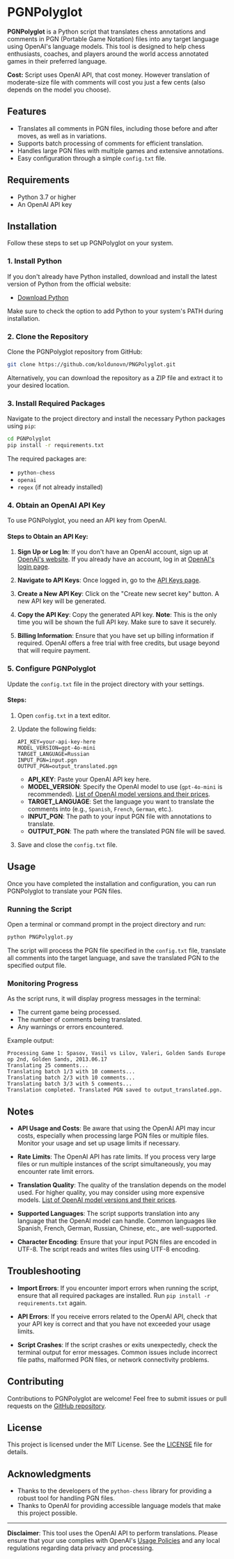 # PGNPolyglot

**PGNPolyglot** is a Python script that translates chess annotations and comments in PGN (Portable Game Notation) files into any target language using OpenAI's language models. This tool is designed to help chess enthusiasts, coaches, and players around the world access annotated games in their preferred language.

**Cost:** Script uses OpenAI API, that cost money. However translation of moderate-size file with comments will cost you just a few cents (also depends on the model you choose).

## Features

- Translates all comments in PGN files, including those before and after moves, as well as in variations.
- Supports batch processing of comments for efficient translation.
- Handles large PGN files with multiple games and extensive annotations.
- Easy configuration through a simple `config.txt` file.

## Requirements

- Python 3.7 or higher
- An OpenAI API key

## Installation

Follow these steps to set up PGNPolyglot on your system.

### 1. Install Python

If you don't already have Python installed, download and install the latest version of Python from the official website:

- [Download Python](https://www.python.org/downloads/)

Make sure to check the option to add Python to your system's PATH during installation.

### 2. Clone the Repository

Clone the PGNPolyglot repository from GitHub:

```bash
git clone https://github.com/koldunovn/PNGPolyglot.git
```

Alternatively, you can download the repository as a ZIP file and extract it to your desired location.

### 3. Install Required Packages

Navigate to the project directory and install the necessary Python packages using `pip`:

```bash
cd PGNPolyglot
pip install -r requirements.txt
```

The required packages are:

- `python-chess`
- `openai`
- `regex` (if not already installed)

### 4. Obtain an OpenAI API Key

To use PGNPolyglot, you need an API key from OpenAI.

#### Steps to Obtain an API Key:

1. **Sign Up or Log In**: If you don't have an OpenAI account, sign up at [OpenAI's website](https://platform.openai.com/signup/). If you already have an account, log in at [OpenAI's login page](https://platform.openai.com/login/).

2. **Navigate to API Keys**: Once logged in, go to the [API Keys page](https://platform.openai.com/account/api-keys).

3. **Create a New API Key**: Click on the "Create new secret key" button. A new API key will be generated.

4. **Copy the API Key**: Copy the generated API key. **Note**: This is the only time you will be shown the full API key. Make sure to save it securely.

5. **Billing Information**: Ensure that you have set up billing information if required. OpenAI offers a free trial with free credits, but usage beyond that will require payment.

### 5. Configure PGNPolyglot

Update the `config.txt` file in the project directory with your settings.

#### Steps:

1. Open `config.txt` in a text editor.

2. Update the following fields:

   ```plaintext
   API_KEY=your-api-key-here
   MODEL_VERSION=gpt-4o-mini
   TARGET_LANGUAGE=Russian
   INPUT_PGN=input.pgn
   OUTPUT_PGN=output_translated.pgn
   ```

   - **API_KEY**: Paste your OpenAI API key here.
   - **MODEL_VERSION**: Specify the OpenAI model to use (`gpt-4o-mini` is recommended). [List of OpenAI model versions and their prices](https://platform.openai.com/docs/models).
   - **TARGET_LANGUAGE**: Set the language you want to translate the comments into (e.g., `Spanish`, `French`, `German`, etc.).
   - **INPUT_PGN**: The path to your input PGN file with annotations to translate.
   - **OUTPUT_PGN**: The path where the translated PGN file will be saved.

3. Save and close the `config.txt` file.

## Usage

Once you have completed the installation and configuration, you can run PGNPolyglot to translate your PGN files.

### Running the Script

Open a terminal or command prompt in the project directory and run:

```bash
python PNGPolyglot.py
```

The script will process the PGN file specified in the `config.txt` file, translate all comments into the target language, and save the translated PGN to the specified output file.

### Monitoring Progress

As the script runs, it will display progress messages in the terminal:

- The current game being processed.
- The number of comments being translated.
- Any warnings or errors encountered.

Example output:

```plaintext
Processing Game 1: Spasov, Vasil vs Lilov, Valeri, Golden Sands Europe op 2nd, Golden Sands, 2013.06.17
Translating 25 comments...
Translating batch 1/3 with 10 comments...
Translating batch 2/3 with 10 comments...
Translating batch 3/3 with 5 comments...
Translation completed. Translated PGN saved to output_translated.pgn.
```

## Notes

- **API Usage and Costs**: Be aware that using the OpenAI API may incur costs, especially when processing large PGN files or multiple files. Monitor your usage and set up usage limits if necessary.

- **Rate Limits**: The OpenAI API has rate limits. If you process very large files or run multiple instances of the script simultaneously, you may encounter rate limit errors.

- **Translation Quality**: The quality of the translation depends on the model used. For higher quality, you may consider using more expensive models. [List of OpenAI model versions and their prices](https://platform.openai.com/docs/models).

- **Supported Languages**: The script supports translation into any language that the OpenAI model can handle. Common languages like Spanish, French, German, Russian, Chinese, etc., are well-supported.

- **Character Encoding**: Ensure that your input PGN files are encoded in UTF-8. The script reads and writes files using UTF-8 encoding.

## Troubleshooting

- **Import Errors**: If you encounter import errors when running the script, ensure that all required packages are installed. Run `pip install -r requirements.txt` again.

- **API Errors**: If you receive errors related to the OpenAI API, check that your API key is correct and that you have not exceeded your usage limits.

- **Script Crashes**: If the script crashes or exits unexpectedly, check the terminal output for error messages. Common issues include incorrect file paths, malformed PGN files, or network connectivity problems.

## Contributing

Contributions to PGNPolyglot are welcome! Feel free to submit issues or pull requests on the [GitHub repository](https://github.com/koldunovn/PNGPolyglot).

## License

This project is licensed under the MIT License. See the [LICENSE](LICENSE) file for details.

## Acknowledgments

- Thanks to the developers of the `python-chess` library for providing a robust tool for handling PGN files.
- Thanks to OpenAI for providing accessible language models that make this project possible.

---

**Disclaimer**: This tool uses the OpenAI API to perform translations. Please ensure that your use complies with OpenAI's [Usage Policies](https://platform.openai.com/docs/usage-policies) and any local regulations regarding data privacy and processing.
